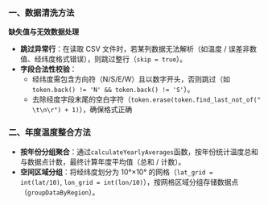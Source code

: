 ### **一、数据清洗方法**
**缺失值与无效数据处理**
- **跳过异常行**：在读取 CSV 文件时，若某列数据无法解析（如温度 / 误差非数值、经纬度格式错误），则跳过整行（`skip = true`）。
- **字段合法性校验**：
    - 经纬度需包含方向符（N/S/E/W）且以数字开头，否则跳过（如`token.back() != 'N' && token.back() != 'S'`）。
    - 去除经度字段末尾的空白字符（`token.erase(token.find_last_not_of(" \t\n\r") + 1)`），确保格式正确
### **二、年度温度整合方法**
- **按年份分组聚合**：通过`calculateYearlyAverages`函数，按年份统计温度总和与数据点计数，最终计算年度平均值（总和 / 计数）。
- **空间区域分组**：将经纬度划分为 10°×10° 的网格（`lat_grid = int(lat/10)`, `lon_grid = int(lon/10)`），按网格区域分组存储数据点（`groupDataByRegion`）。




